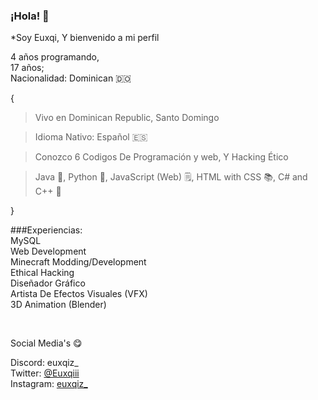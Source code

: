 
### ¡Hola! 👋  
*Soy Euxqi, Y bienvenido a mi perfil

4 años programando,<br/>17 años;<br/>Nacionalidad: Dominican 🇩🇴

{
> Vivo en Dominican Republic, Santo Domingo

>Idioma Nativo: Español 🇪🇸 

> Conozco 6 Codigos De Programación y web,  Y Hacking Ético

> Java 🤖, Python 🐍, JavaScript (Web) 🗒️, HTML with CSS 📚,  C# and C++  👾

}

###Experiencias:
<br/>MySQL<br/>Web Development<br/>Minecraft Modding/Development<br/>Ethical Hacking<br/>Diseñador Gráfico<br/>Artista De Efectos Visuales (VFX)<br/>3D Animation (Blender)

<br/>

Social Media's 😋

Discord: euxqiz_<br/>Twitter: [@Euxqiii](https://twitter.com/EuriytM)<br/>Instagram: [euxqiz_](https://www.instagram.com/euxqiz_/)
